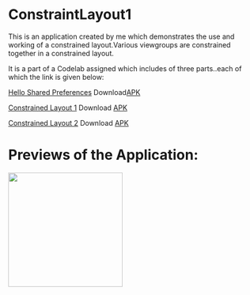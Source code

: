 # ConstraintLayout1
This is an application created by me which demonstrates the use and working of a constrained layout.Various viewgroups are constrained together in a constrained layout.

It is a part of a Codelab assigned which includes of three parts..each of which the link is given below:

[Hello Shared Preferences](https://github.com/sarthak5620/HelloShared_Preferences/new/master?readme=1)    Download[APK](https://github.com/sarthak5620/HelloShared_Preferences/blob/master/helloSharedPreferences.apk)

[Constrained Layout 1](https://github.com/sarthak5620/ConstraintLayout1)    Download [APK](https://github.com/sarthak5620/ConstraintLayout1/blob/master/ConstraintLayout1.apk)

[Constrained Layout 2](https://github.com/sarthak5620/ColorMyViews)    Download [APK](https://github.com/sarthak5620/ColorMyViews/blob/master/ColorMyViews.apk)

# Previews of the Application:
<img width="231" alt="" src="https://user-images.githubusercontent.com/66621092/117609637-00105c80-b17e-11eb-8d23-28ebbdbee592.jpeg">
